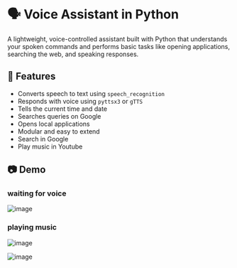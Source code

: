 # 🗣️ Voice Assistant in Python

A lightweight, voice-controlled assistant built with Python that understands your spoken commands and performs basic tasks like opening applications, searching the web, and speaking responses.

## 🚀 Features

-  Converts speech to text using `speech_recognition`
-  Responds with voice using `pyttsx3` or `gTTS`
-  Tells the current time and date
-  Searches queries on Google
-  Opens local applications
-  Modular and easy to extend
-  Search in Google
-  Play music in Youtube

## 📷 Demo
### waiting for voice
![image](https://github.com/user-attachments/assets/cbfb2e87-4335-4749-9d9d-408bca06ec8e)
### playing music
![image](https://github.com/user-attachments/assets/9ef7ad5e-1cf1-4b08-8ef0-d7ac05f2c165)

![image](https://github.com/user-attachments/assets/5a61dc19-c9a0-4e05-ba42-6fefa09a7de0)


